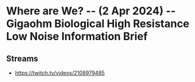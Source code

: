# Where are We? -- (2 Apr 2024) -- Gigaohm Biological High Resistance Low Noise Information Brief

## Streams
- https://twitch.tv/videos/2108979485

